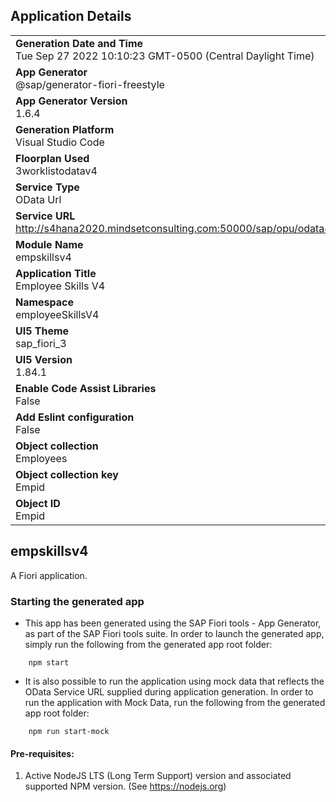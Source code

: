 ## Application Details
|               |
| ------------- |
|**Generation Date and Time**<br>Tue Sep 27 2022 10:10:23 GMT-0500 (Central Daylight Time)|
|**App Generator**<br>@sap/generator-fiori-freestyle|
|**App Generator Version**<br>1.6.4|
|**Generation Platform**<br>Visual Studio Code|
|**Floorplan Used**<br>3worklistodatav4|
|**Service Type**<br>OData Url|
|**Service URL**<br>http://s4hana2020.mindsetconsulting.com:50000/sap/opu/odata4/sap/zui_emp_rating_v4_ji1016/srvd/sap/zui_employee_ji1016/0001/
|**Module Name**<br>empskillsv4|
|**Application Title**<br>Employee Skills V4|
|**Namespace**<br>employeeSkillsV4|
|**UI5 Theme**<br>sap_fiori_3|
|**UI5 Version**<br>1.84.1|
|**Enable Code Assist Libraries**<br>False|
|**Add Eslint configuration**<br>False|
|**Object collection**<br>Employees|
|**Object collection key**<br>Empid|
|**Object ID**<br>Empid|

## empskillsv4

A Fiori application.

### Starting the generated app

-   This app has been generated using the SAP Fiori tools - App Generator, as part of the SAP Fiori tools suite.  In order to launch the generated app, simply run the following from the generated app root folder:

```
    npm start
```

- It is also possible to run the application using mock data that reflects the OData Service URL supplied during application generation.  In order to run the application with Mock Data, run the following from the generated app root folder:

```
    npm run start-mock
```

#### Pre-requisites:

1. Active NodeJS LTS (Long Term Support) version and associated supported NPM version.  (See https://nodejs.org)


